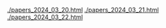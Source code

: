 [./papers_2024_03_20.html](./papers_2024_03_20.html)
[./papers_2024_03_21.html](./papers_2024_03_21.html)
[./papers_2024_03_22.html](./papers_2024_03_22.html)
